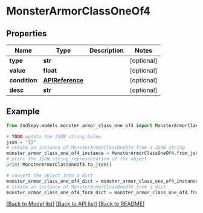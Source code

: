 # MonsterArmorClassOneOf4


## Properties
Name | Type | Description | Notes
------------ | ------------- | ------------- | -------------
**type** | **str** |  | [optional] 
**value** | **float** |  | [optional] 
**condition** | [**APIReference**](APIReference.md) |  | [optional] 
**desc** | **str** |  | [optional] 

## Example

```python
from dnd5epy.models.monster_armor_class_one_of4 import MonsterArmorClassOneOf4

# TODO update the JSON string below
json = "{}"
# create an instance of MonsterArmorClassOneOf4 from a JSON string
monster_armor_class_one_of4_instance = MonsterArmorClassOneOf4.from_json(json)
# print the JSON string representation of the object
print MonsterArmorClassOneOf4.to_json()

# convert the object into a dict
monster_armor_class_one_of4_dict = monster_armor_class_one_of4_instance.to_dict()
# create an instance of MonsterArmorClassOneOf4 from a dict
monster_armor_class_one_of4_form_dict = monster_armor_class_one_of4.from_dict(monster_armor_class_one_of4_dict)
```
[[Back to Model list]](../README.md#documentation-for-models) [[Back to API list]](../README.md#documentation-for-api-endpoints) [[Back to README]](../README.md)


